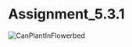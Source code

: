 # Assignment_5.3.1
![CanPlantInFlowerbed](https://github.com/user-attachments/assets/e73b600f-48b8-4167-928c-bf224903213d)
